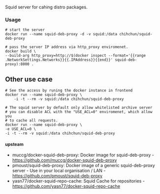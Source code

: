 
Squid server for cahing distro packages.

### Usage

    # start the server
    docker run --name squid-deb-proxy -d -v squid:/data chihchun/squid-deb-proxy

    # pass the server IP address via http_proxy enviromenet.
	docker build \
    --build-arg http_proxy=http://$(docker inspect --format='{{range .NetworkSettings.Networks}}{{.IPAddress}}{{end}}' squid-deb-proxy):8000 .

## Other use case
    # See the access by runing the docker instance in frontend
    docker run --name squid-deb-proxy \
        -i -t --rm -v squid:/data chihchun/squid-deb-proxy

    # The squid server by default only allow whitelisted archive server
    # you can disable ACL with the "USE_ACL=0" enviromenet, which allow you
    # to cache all requests.
    docker run --name squid-deb-proxy \
    -e USE_ACL=0 \
    -i -t --rm -v squid:/data chihchun/squid-deb-proxy


#### upsteam

* muccg/docker-squid-deb-proxy: Docker image for squid-deb-proxy - https://github.com/muccg/docker-squid-deb-proxy
* pmoust/squid-deb-proxy: Docker image of a generic squid-deb-proxy server - Use in your local organisation / LAN - https://github.com/pmoust/squid-deb-proxy
* yasn77/docker-squid-repo-cache: Squid Cache for repositories - https://github.com/yasn77/docker-squid-repo-cache
